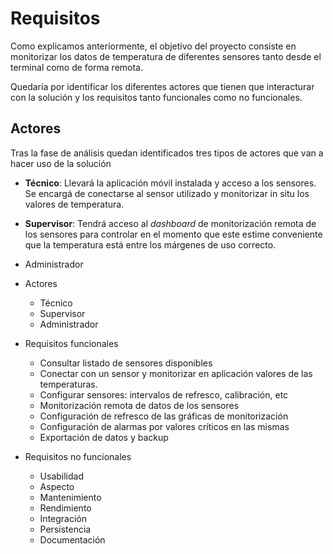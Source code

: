 # Requisitos

Como explicamos anteriormente, el objetivo del proyecto consiste en monitorizar los datos de temperatura de diferentes sensores tanto desde el terminal como de forma remota. 

Quedaría por identificar los diferentes actores que tienen que interacturar con la solución y los requisitos tanto funcionales como no funcionales.


## Actores

Tras la fase de análisis quedan identificados tres tipos de actores que van a hacer uso de la solución

- **Técnico**: Llevará la aplicación móvil instalada y acceso a los sensores. Se encargá de conectarse al sensor utilizado y monitorizar in situ los valores de temperatura.
- **Supervisor**: Tendrá acceso al *dashboard* de monitorización remota de los sensores para controlar en el momento que este estime conveniente que la temperatura está entre los márgenes de uso correcto.
- Administrador


- Actores
    - Técnico
    - Supervisor
    - Administrador
- Requisitos funcionales
    - Consultar listado de sensores disponibles
    - Conectar con un sensor y monitorizar en aplicación valores de las temperaturas.
    - Configurar sensores: intervalos de refresco, calibración, etc
    - Monitorización remota de datos de los sensores
    - Configuración de refresco de las gráficas de monitorización
    - Configuración de alarmas por valores críticos en las mismas
    - Exportación de datos y backup
- Requisitos no funcionales
    - Usabilidad
    - Aspecto
    - Mantenimiento
    - Rendimiento
    - Integración
    - Persistencia
    - Documentación